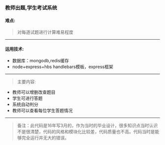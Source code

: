 ### 教师出题,学生考试系统
#### 难点:
> 对每道试题进行计算难易程度
-----
#### 运用技术:
* 数据库：mongodb,redis缓存
* node+express+hbs handlebars模板，express框架
-----
> 主要内容:

* 教师可以增删改查题目
* 学生可进行答题
* 系统自动判分
* 教师可以查看每位学生答题情况
-----
> 备注：此代码是16年写3月的，作为当时的毕业设计，很多知识点当时认识不是很清楚，代码的风格和模块化比较差，代码质量也不高。代码当时是能够完全运行并无大的错误。
